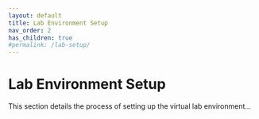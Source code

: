 ```yaml
---
layout: default
title: Lab Environment Setup
nav_order: 2
has_children: true
#permalink: /lab-setup/
---
```


# Lab Environment Setup

This section details the process of setting up the virtual lab environment...
